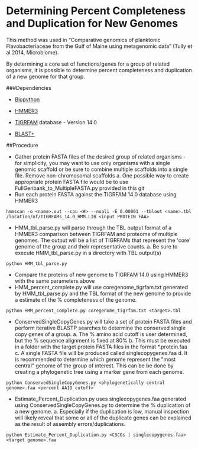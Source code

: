 Determining Percent Completeness and Duplication for New Genomes
================================================================
This method was used in “Comparative genomics of planktonic Flavobacteriaceae from the Gulf of Maine using metagenomic data” (Tully et al 2014, Microbiome).

By determining a core set of functions/genes for a group of related organisms, it is possible to determine percent completeness and duplication of a new genome for that group.

###Dependencies

* [Biopython](http://biopython.org/wiki/Download)

* [HMMER3](http://hmmer.janelia.org/)

* [TIGRFAM](ftp://ftp.jcvi.org/pub/data/TIGRFAMs/) database - Version 14.0

* [BLAST+](http://blast.ncbi.nlm.nih.gov/Blast.cgi?PAGE_TYPE=BlastDocs&DOC_TYPE=Download)

##Procedure
* Gather protein FASTA files of the desired group of related organisms - for simplicity, you may want to use only organisms with a single genomic scaffold or be sure to combine multiple scaffolds into a single file. Remove non-chromosomal scaffolds
a. One possible way to create appropriate protein FASTA file would be to use FullGenbank_to_MultipleFASTA.py provided in this git
* Run each protein FASTA against the TIGRFAM 14.0 database using HMMER3
```
hmmscan -o <name>.out --cpu <#> --noali -E 0.00001 --tblout <name>.tbl /location/of/TIGRFAMs_14.0_HMM.LIB <input PROTEIN FAA>
```
* HMM_tbl_parse.py will parse through the TBL output format of a HMMER3 comparison between TIGRFAM and proteome of multiple genomes. The output will be a list of TIGRFAMs that represent the 'core' genome of the group and their representative counts.
a. Be sure to execute HMM_tbl_parse.py in a directory with TBL output(s)
```
python HMM_tbl_parse.py
```
* Compare the proteins of new genome to TIGRFAM 14.0 using HMMER3 with the same parameters above
* HMM_percent_complete.py will use coregenome_tigrfam.txt generated by HMM_tbl_parse.py and the TBL format of the new genome to provide a estimate of the % completeness of the genome.
```
python HMM_percent_complete.py coregenome_tigrfam.txt <target>.tbl
```
* ConservedSingleCopyGenes.py will take a set of protein FASTA files and perform iterative BLASTP searches to determine the conserved single copy genes of a group.
a. The % amino acid cutoff is user determined, but the % sequence alignment is fixed at 80%
b. This must be executed in a folder with the target protein FASTA files in the format *.protein.faa
c. A single FASTA file will be produced called singlecopygenes.faa
d. It is recommended to determine which genome represent the "most central" genome of the group of interest. This can be be done by creating a phylogenetic tree using a marker gene from each genome.
```
python ConservedSingleCopyGenes.py <phylogenetically central genome>.faa <percent AAID cutoff>
```
* Estimate_Percent_Duplication.py uses singlecopygenes.faa generated using ConservedSingleCopyGenes.py to determine the % duplication of a new genome.
a. Especially if the duplication is low, manual inspection will likely reveal that some or
all of the duplicate genes can be explained as the result of assembly errors/duplications.
```
python Estimate_Percent_Duplication.py <CSCGs | singlecopygenes.faa> <target genome>.faa
```
